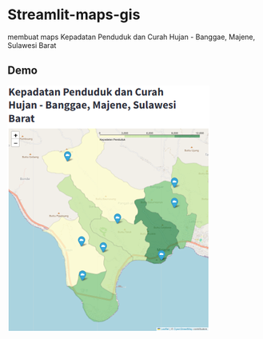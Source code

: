 # Streamlit-maps-gis
membuat maps Kepadatan Penduduk dan Curah Hujan - Banggae, Majene, Sulawesi Barat
## Demo
![](https://github.com/HaeryaPutri/Streamlit-maps-gis/blob/aea041a68cd550b2b303451061c735c83e88dd2f/SIG.png)
